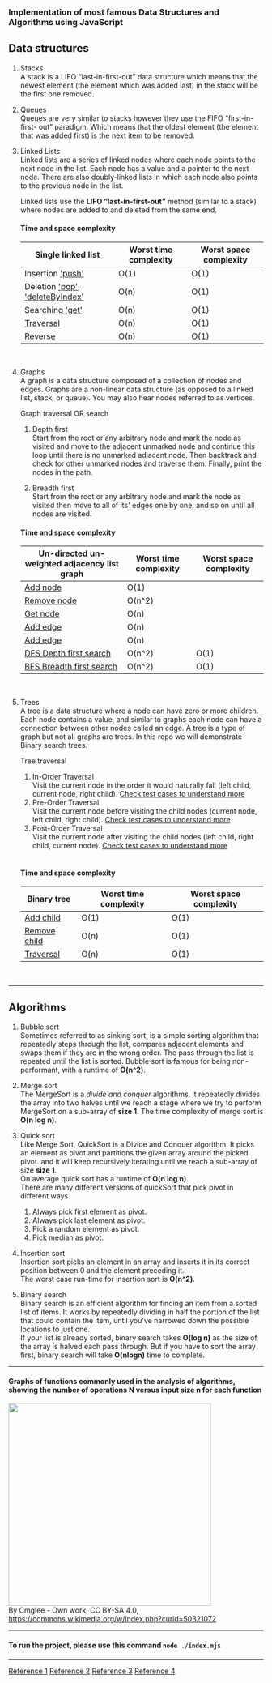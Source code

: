 ### Implementation of most famous Data Structures and Algorithms using JavaScript

## Data structures

1. Stacks <br />
   A stack is a LIFO “last-in-first-out” data structure which means that the newest element (the element which was added last) in the stack will be the first one removed.

2. Queues <br />
   Queues are very similar to stacks however they use the FIFO “first-in-first- out” paradigm. Which means that the oldest element (the element that was added first) is the next item to be removed.

3. Linked Lists <br />
   Linked lists are a series of linked nodes where each node points to the next node in the list. Each node has a value and a pointer to the next node. There are also doubly-linked lists in which each node also points to the previous node in the list.

   Linked lists use the **LIFO “last-in-first-out”** method (similar to a stack) where nodes are added to and deleted from the same end.<br />

   #### Time and space complexity

   | Single linked list                                                                                | Worst time complexity | Worst space complexity |
   | ------------------------------------------------------------------------------------------------- | --------------------- | ---------------------- |
   | Insertion ['push'](linkedList/linkedList.mjs#L23)                                                 | O(1)                  | O(1)                   |
   | Deletion ['pop'](linkedList/linkedList.mjs#L39), ['deleteByIndex'](linkedList/linkedList.mjs#L91) | O(n)                  | O(1)                   |
   | Searching ['get'](linkedList/linkedList.mjs#L70)                                                  | O(n)                  | O(1)                   |
   | [Traversal](linkedList/linkedList.mjs#L133)                                                       | O(n)                  | O(1)                   |
   | [Reverse](linkedList/linkedList.mjs#L147)                                                          | O(n)                  | O(1)                   |

   <br />

4. Graphs <br />
   A graph is a data structure composed of a collection of nodes and edges. Graphs are a non-linear data structure (as opposed to a linked list, stack, or queue). You may also hear nodes referred to as vertices.

   Graph traversal OR search<br />

   1. Depth first<br />
      Start from the root or any arbitrary node and mark the node as visited and move to the adjacent unmarked node and continue this loop until there is no unmarked adjacent node. Then backtrack and check for other unmarked nodes and traverse them. Finally, print the nodes in the path.

   2. Breadth first<br />
      Start from the root or any arbitrary node and mark the node as visited then move to all of its' edges one by one, and so on until all nodes are visited. <br />

   #### Time and space complexity

   | Un-directed un-weighted adjacency list graph            | Worst time complexity | Worst space complexity |
   | ------------------------------------------------------- | --------------------- | ---------------------- |
   | [Add node](graph/graph.mjs#L17)                         | O(1)                  |                        |
   | [Remove node](graph/graph.mjs#L24)                      | O(n^2)                |                        |
   | [Get node](graph/graph.mjs#L34)                         | O(n)                  |                        |
   | [Add edge](graph/graph.mjs#L41)                         | O(n)                  |                        |
   | [Add edge](graph/graph.mjs#L41)                         | O(n)                  |                        |
   | [DFS Depth first search](graph/graphTraversal.mjs#L7)   | O(n^2)                | O(1)                   |
   | [BFS Breadth first search](graph/graphTraversal.mjs#L7) | O(n^2)                | O(1)                   |

   <br />

5. Trees <br />
   A tree is a data structure where a node can have zero or more children. Each node contains a value, and similar to graphs each node can have a connection between other nodes called an edge. A tree is a type of graph but not all graphs are trees.
   In this repo we will demonstrate Binary search trees. <br />

   Tree traversal<br />

   1. In-Order Traversal<br />
      Visit the current node in the order it would naturally fall (left child, current node, right child). [Check test cases to understand more](binaryTree/test.binaryTree.mjs#L103)
   2. Pre-Order Traversal<br />
      Visit the current node before visiting the child nodes (current node, left child, right child). [Check test cases to understand more](binaryTree/test.binaryTree.mjs#L105)
   3. Post-Order Traversal<br />
      Visit the current node after visiting the child nodes (left child, right child, current node). [Check test cases to understand more](binaryTree/test.binaryTree.mjs#L107)<br />
      <br />

   #### Time and space complexity

   | Binary tree                                   | Worst time complexity | Worst space complexity |
   | --------------------------------------------- | --------------------- | ---------------------- |
   | [Add child](binaryTree/binaryTree.mjs#L19)    | O(1)                  | O(1)                   |
   | [Remove child](binaryTree/binaryTree.mjs#L56) | O(n)                  | O(1)                   |
   | [Traversal](binaryTree/binaryTree.mjs#L138)   | O(n)                  | O(1)                   |

   <br />

---

## Algorithms

1. Bubble sort <br />
   Sometimes referred to as sinking sort, is a simple sorting algorithm that repeatedly steps through the list, compares adjacent elements and swaps them if they are in the wrong order. The pass through the list is repeated until the list is sorted.
   Bubble sort is famous for being non-performant, with a runtime of **O(n^2)**.

2. Merge sort <br />
   The MergeSort is a _divide and conquer_ algorithms, it repeatedly divides the array into two halves until we reach a stage where we try to perform MergeSort on a sub-array of **size 1**.
   The time complexity of merge sort is **O(n log n)**.

3. Quick sort <br />
   Like Merge Sort, QuickSort is a Divide and Conquer algorithm. It picks an element as pivot and partitions the given array around the picked pivot. and it will keep recursively iterating until we reach a sub-array of size **size 1**. <br />
   On average quick sort has a runtime of **O(n log n)**. <br />
   There are many different versions of quickSort that pick pivot in different ways.

   1. Always pick first element as pivot.
   2. Always pick last element as pivot.
   3. Pick a random element as pivot.
   4. Pick median as pivot.

4. Insertion sort <br />
   Insertion sort picks an element in an array and inserts it in its correct position between 0 and the element preceding it.<br />
   The worst case run-time for insertion sort is **O(n^2)**.

5. Binary search <br />
   Binary search is an efficient algorithm for finding an item from a sorted list of items. It works by repeatedly dividing in half the portion of the list that could contain the item, until you've narrowed down the possible locations to just one.<br />
   If your list is already sorted, binary search takes **O(log n)** as the size of the array is halved each pass through. But if you have to sort the array first, binary search will take **O(nlogn)** time to complete.

---

#### Graphs of functions commonly used in the analysis of algorithms, showing the number of operations N versus input size n for each function

<img src="https://user-images.githubusercontent.com/2457873/156711561-02065ddb-0abe-42f9-9ad3-e5f1a1687d8c.png" width="400" height="400"><br />
By Cmglee - Own work, CC BY-SA 4.0, https://commons.wikimedia.org/w/index.php?curid=50321072

---

#### To run the project, please use this command `node ./index.mjs`

---

[Reference 1](https://technicalinterviews.dev/)
[Reference 2](https://www.geeksforgeeks.org/)
[Reference 3](https://www.khanacademy.org/computing/computer-science/algorithms/binary-search/a/binary-search)
[Reference 4](https://www.udemy.com/course/js-algorithms-and-data-structures-masterclass/)

